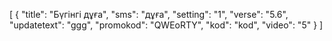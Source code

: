 [
  {
    "title": "Бүгінгі дұға",
    "sms": "дұға",
    "setting": "1",
    "verse": "5.6",
    "updatetext": "ggg",
    "promokod": "QWEоRTY",
    "kod": "kod",
    "video": "5"
  }
]
